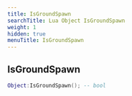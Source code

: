 ```yaml
---
title: IsGroundSpawn
searchTitle: Lua Object IsGroundSpawn
weight: 1
hidden: true
menuTitle: IsGroundSpawn
---
```

## IsGroundSpawn
```lua
Object:IsGroundSpawn(); -- bool
```